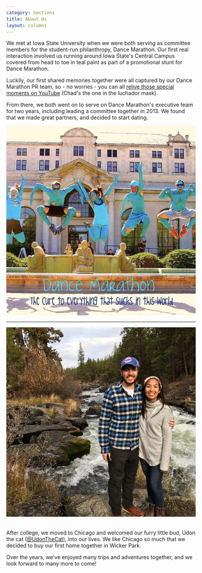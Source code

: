 ```yaml
---
category: Sections
title: About Us
layout: columns
---
```


<div class="row">
<div class="col-lg-6 col-sm-6">

<p class="lead">
We met at Iowa State University when we were both serving as committee members for the student-run philanthropy, Dance Marathon. Our first real interaction involved us running around Iowa State's Central Campus covered from head to toe in teal paint as part of a promotional stunt for Dance Marathon. 
</p>

<p class="lead">
Luckily, our first shared memories together were all captured by our Dance Marathon PR team, so - no worries - you can all <a href="https://www.youtube.com/watch?v=NGdumodZ7cE">relive those special moments on YouTube</a> (Chad's the one in the luchador mask). 
</p>

<p class="lead">
From there, we both went on to serve on Dance Marathon's executive team for two years, including leading a committee together in 2013. We found that we made great partners, and decided to start dating.
</p>
</div>

<div class="col-lg-6 col-sm-3">
    <img class="img-responsive" src="img/sections/tmg.jpg" alt="the-chutes">
</div>
</div> <!-- row -->

<div class="row">
<hr class="columns-spacer">
</div>

<div class="row">
<div class="col-lg-6 col-sm-3">
    <img class="img-responsive" src="img/sections/bend.jpg" alt="the-chutes">
</div>

<div class="col-lg-6 col-sm-6">
<br/>
<p class="lead">
After college, we moved to Chicago and welcomed our furry little bud, Udon the cat (<a href="https://instagram.com/udonthecat/">@UdonTheCat</a>), into our lives. We like Chicago so much that we decided to buy our first home together in Wicker Park.
</p>
<p class="lead">
Over the years, we've enjoyed many trips and adventures together, and we look forward to many more to come!
</p>
</div>
</div>

